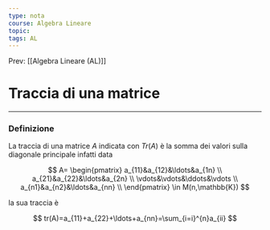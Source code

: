 ```yaml
---
type: nota
course: Algebra Lineare
topic: 
tags: AL
---
```


Prev: [[Algebra Lineare (AL)]]

# Traccia di una matrice
---

### Definizione

La traccia  di una matrice $A$ indicata con $Tr(A)$ è la somma dei valori sulla diagonale principale infatti data

$$
A=
\begin{pmatrix}
a_{11}&a_{12}&\ldots&a_{1n} \\
a_{21}&a_{22}&\ldots&a_{2n} \\
\vdots&\vdots&\ddots&\vdots \\
a_{n1}&a_{n2}&\ldots&a_{nn} \\
\end{pmatrix}
\in
M(n,\mathbb{K})
$$

la sua traccia è

$$
tr(A)=a_{11}+a_{22}+\ldots+a_{nn}=\sum_{i=i}^{n}a_{ii}
$$
